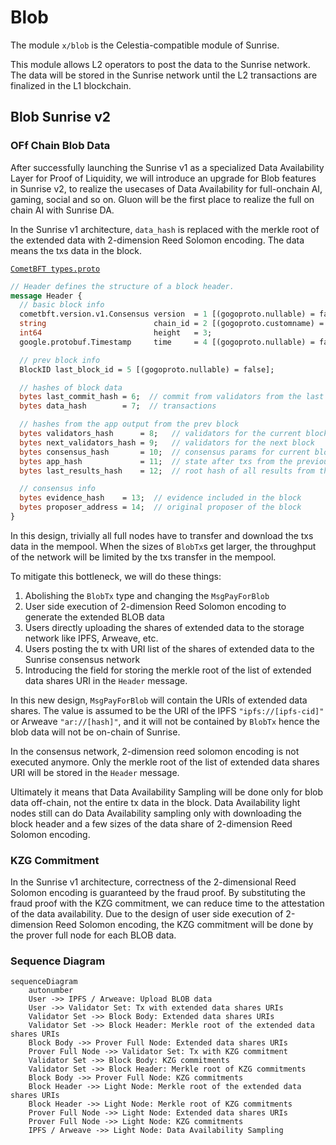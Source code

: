 # Blob

The module `x/blob` is the Celestia-compatible module of Sunrise.

This module allows L2 operators to post the data to the Sunrise network. The data will be stored in the Sunrise network until the L2 transactions are finalized in the L1 blockchain.

## Blob Sunrise v2

### OFf Chain Blob Data

After successfully launching the Sunrise v1 as a specialized Data Availability Layer for Proof of Liquidity,
we will introduce an upgrade for Blob features in Sunrise v2, to realize the usecases of Data Availability for full-onchain AI, gaming, social and so on. Gluon will be the first place to realize the full on chain AI with Sunrise DA.

In the Sunrise v1 architecture, `data_hash` is replaced with the merkle root of the extended data with 2-dimension Reed Solomon encoding. The data means the txs data in the block.

[`CometBFT types.proto`](https://github.com/cometbft/cometbft/blob/main/proto/cometbft/types/v1/types.proto)
```protobuf
// Header defines the structure of a block header.
message Header {
  // basic block info
  cometbft.version.v1.Consensus version  = 1 [(gogoproto.nullable) = false];
  string                        chain_id = 2 [(gogoproto.customname) = "ChainID"];
  int64                         height   = 3;
  google.protobuf.Timestamp     time     = 4 [(gogoproto.nullable) = false, (gogoproto.stdtime) = true];

  // prev block info
  BlockID last_block_id = 5 [(gogoproto.nullable) = false];

  // hashes of block data
  bytes last_commit_hash = 6;  // commit from validators from the last block
  bytes data_hash        = 7;  // transactions

  // hashes from the app output from the prev block
  bytes validators_hash      = 8;   // validators for the current block
  bytes next_validators_hash = 9;   // validators for the next block
  bytes consensus_hash       = 10;  // consensus params for current block
  bytes app_hash             = 11;  // state after txs from the previous block
  bytes last_results_hash    = 12;  // root hash of all results from the txs from the previous block

  // consensus info
  bytes evidence_hash    = 13;  // evidence included in the block
  bytes proposer_address = 14;  // original proposer of the block
}
```

In this design, trivially all full nodes have to transfer and download the txs data in the mempool.
When the sizes of `BlobTx`s get larger, the throughput of the network will be limited by the txs transfer in the mempool.

To mitigate this bottleneck, we will do these things:

1. Abolishing the `BlobTx` type and changing the `MsgPayForBlob`
1. User side execution of 2-dimension Reed Solomon encoding to generate the extended BLOB data
1. Users directly uploading the shares of extended data to the storage network like IPFS, Arweave, etc.
1. Users posting the tx with URI list of the shares of extended data to the Sunrise consensus network
1. Introducing the field for storing the merkle root of the list of extended data shares URI in the `Header` message.

In this new design, `MsgPayForBlob` will contain the URIs of extended data shares.
The value is assumed to be the URI of the IPFS `"ipfs://[ipfs-cid]"` or Arweave `"ar://[hash]"`, and it will not be contained by `BlobTx` hence the blob data will not be on-chain of Sunrise.

In the consensus network, 2-dimension reed solomon encoding is not executed anymore. Only the merkle root of the list of extended data shares URI will be stored in the `Header` message.

Ultimately it means that Data Availability Sampling will be done only for blob data off-chain, not the entire tx data in the block. Data Availability light nodes still can do Data Availability sampling only with downloading the block header and a few sizes of the data share of 2-dimension Reed Solomon encoding.

### KZG Commitment

In the Sunrise v1 architecture, correctness of the 2-dimensional Reed Solomon encoding is guaranteed by the fraud proof.
By substituting the fraud proof with the KZG commitment, we can reduce time to the attestation of the data availability.
Due to the design of user side execution of 2-dimension Reed Solomon encoding, the KZG commitment will be done by the prover full node for each BLOB data.

### Sequence Diagram

```mermaid
sequenceDiagram
    autonumber
    User ->> IPFS / Arweave: Upload BLOB data
    User ->> Validator Set: Tx with extended data shares URIs
    Validator Set ->> Block Body: Extended data shares URIs
    Validator Set ->> Block Header: Merkle root of the extended data shares URIs
    Block Body ->> Prover Full Node: Extended data shares URIs
    Prover Full Node ->> Validator Set: Tx with KZG commitment
    Validator Set ->> Block Body: KZG commitments
    Validator Set ->> Block Header: Merkle root of KZG commitments
    Block Body ->> Prover Full Node: KZG commitments
    Block Header ->> Light Node: Merkle root of the extended data shares URIs
    Block Header ->> Light Node: Merkle root of KZG commitments
    Prover Full Node ->> Light Node: Extended data shares URIs
    Prover Full Node ->> Light Node: KZG commitments
    IPFS / Arweave ->> Light Node: Data Availability Sampling
```
